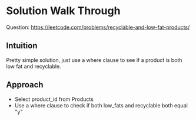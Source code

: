 # Solution Walk Through
Question: https://leetcode.com/problems/recyclable-and-low-fat-products/

## Intuition
Pretty simple solution, just use a where clause to see if a product is both low fat and recyclable.

## Approach
- Select product_id from Products
- Use a where clause to check if both low_fats and recyclable both equal "y"